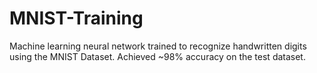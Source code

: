 # MNIST-Training
Machine learning neural network trained to recognize handwritten digits using the MNIST Dataset. Achieved ~98% accuracy on the test dataset.
